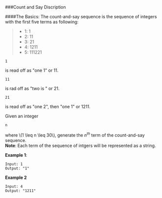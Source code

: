 ###Count and Say Discription

####The Basics:
The count-and-say sequence is the sequence of integers with the first five terms as following:

>
>* 1:  1
>* 2: 11
>* 3: 21
>* 4: 1211
>* 5: 111221

```
1
```
 is read off as "one 1" or 11.  
```
11
```
 is rad off as "two is " or 21.  
```
21
```
 is read off as "one 2", then "one 1" or 1211.  

Given an integer 
```
n
```
where \\(1 \leq n \leq 30\\), generate the $n^{th}$ term of the count-and-say sequence.  
**Note**: Each term of the sequence of intgers will be represented as a string.  

**Example 1**:  

	Input: 1  
	Output: "1"

**Example 2**  

	Input: 4
	Output: "1211"
	




